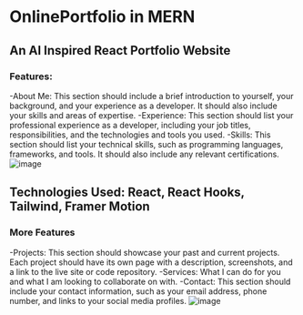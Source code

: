 # OnlinePortfolio in MERN
## An AI Inspired React Portfolio Website
### Features:
-About Me: This section should include a brief introduction to yourself, your background, and your experience as a developer. It should also include your skills and areas of expertise.
-Experience: This section should list your professional experience as a developer, including your job titles, responsibilities, and the technologies and tools you used.
-Skills: This section should list your technical skills, such as programming languages, frameworks, and tools. It should also include any relevant certifications.
![image](https://user-images.githubusercontent.com/60970485/212564307-b9039878-e038-4207-895b-e8dea677a987.png)
## Technologies Used: React, React Hooks, Tailwind, Framer Motion
### More Features
-Projects: This section should showcase your past and current projects. Each project should have its own page with a description, screenshots, and a link to the live site or code repository.
-Services: What I can do for you and what I am looking to collaborate on with. 
-Contact: This section should include your contact information, such as your email address, phone number, and links to your social media profiles.
![image](https://user-images.githubusercontent.com/60970485/212564326-89ef62f4-982a-4247-8382-f0dfa625cd5a.png)
